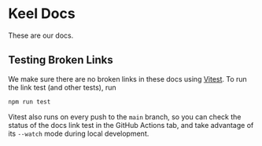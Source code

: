 # Keel Docs

These are our docs.

## Testing Broken Links

We make sure there are no broken links in these docs using [Vitest](https://vitest.dev). To run the link test (and other tests), run

```bash
npm run test
```

Vitest also runs on every push to the `main` branch, so you can check the status of the docs link test in the GitHub Actions tab, and take advantage of its `--watch` mode during local development.
